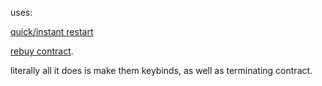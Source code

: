 uses:

[quick/instant restart](https://modworkshop.net/mod/20866)

[rebuy contract](https://modworkshop.net/mod/28092).

literally all it does is make them keybinds, as well as terminating contract.